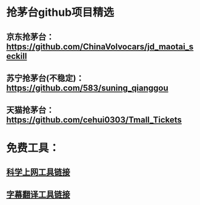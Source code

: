 # 抢茅台github项目精选

## 京东抢茅台： https://github.com/ChinaVolvocars/jd_maotai_seckill

## 苏宁抢茅台(不稳定)： https://github.com/583/suning_qianggou

## 天猫抢茅台： https://github.com/cehui0303/Tmall_Tickets



# 免费工具：
## [科学上网工具链接](https://github.com/YoungBoy0048/tulingx)
## [字幕翻译工具链接](https://gist.github.com/qwertyuiop6/8499fe086491da90617fe17c32716d4e)
